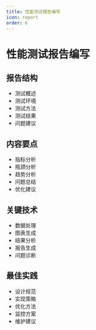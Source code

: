```yaml
---
title: 性能测试报告编写
icon: report
order: 6
---
```


# 性能测试报告编写

## 报告结构
- 测试概述
- 测试环境
- 测试方法
- 测试结果
- 问题建议

## 内容要点
- 指标分析
- 瓶颈分析
- 趋势分析
- 问题总结
- 优化建议

## 关键技术
- 数据处理
- 图表生成
- 结果分析
- 报告生成
- 问题诊断

## 最佳实践
- 设计规范
- 实现策略
- 优化方法
- 监控方案
- 维护建议
